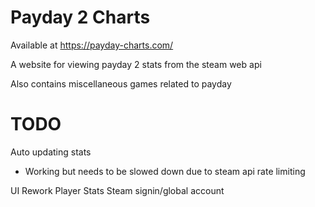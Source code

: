 # Payday 2 Charts

Available at https://payday-charts.com/

A website for viewing payday 2 stats from the steam web api

Also contains miscellaneous games related to payday

# TODO

Auto updating stats
  - Working but needs to be slowed down due to steam api rate limiting

UI Rework
Player Stats
Steam signin/global account